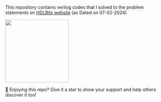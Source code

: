 This repository contains verilog codes that I solved to the problem statements on <a href=https://hdlbits.01xz.net/wiki/Problem_sets >HDLBits website</a>  (as Dated on 07-02-2024)

<img src="https://hdlbits.01xz.net/images/logo270.png" width="200" height="200">

🌟 Enjoying this repo? Give it a star to show your support and help others discover it too!